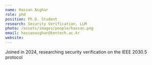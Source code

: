 ```yaml
---
name: Hassan Asghar
role: phd
position: Ph.D. Student
research: Security Verification, LLM
photo: /assets/images/people/hassan.png
email: hassanasghar@kentech.ac.kr
website:
---
```

Joined in 2024, researching security verification on the IEEE 2030.5 protocol
